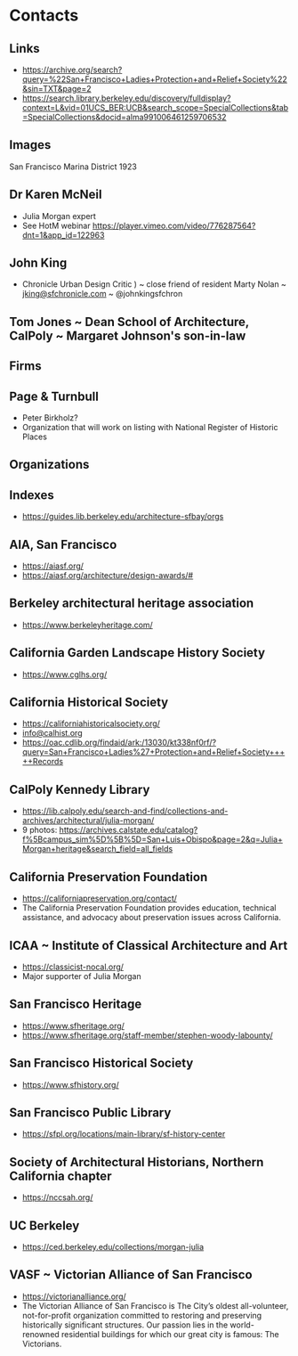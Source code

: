 # Contacts

## Links

* https://archive.org/search?query=%22San+Francisco+Ladies+Protection+and+Relief+Society%22&sin=TXT&page=2
* https://search.library.berkeley.edu/discovery/fulldisplay?context=L&vid=01UCS_BER:UCB&search_scope=SpecialCollections&tab=SpecialCollections&docid=alma991006461259706532

## Images

San Francisco Marina District 1923



## Dr Karen McNeil

* Julia Morgan expert
* See HotM webinar https://player.vimeo.com/video/776287564?dnt=1&app_id=122963

## John King

* Chronicle Urban Design Critic ) ~ close friend of resident Marty Nolan ~ jking@sfchronicle.com ~ @johnkingsfchron

## Tom Jones ~ Dean School of Architecture, CalPoly ~ Margaret Johnson's son-in-law

## Firms

## Page & Turnbull

* Peter Birkholz?
* Organization that will work on listing with National Register of Historic Places


## Organizations

## Indexes

* https://guides.lib.berkeley.edu/architecture-sfbay/orgs


## AIA, San Francisco

* https://aiasf.org/
* https://aiasf.org/architecture/design-awards/#


## Berkeley architectural heritage association

* https://www.berkeleyheritage.com/


## California Garden Landscape History Society

* https://www.cglhs.org/


## California Historical Society

* https://californiahistoricalsociety.org/
* info@calhist.org
* https://oac.cdlib.org/findaid/ark:/13030/kt338nf0rf/?query=San+Francisco+Ladies%27+Protection+and+Relief+Society+++++Records

## CalPoly Kennedy Library

* https://lib.calpoly.edu/search-and-find/collections-and-archives/architectural/julia-morgan/
* 9 photos: https://archives.calstate.edu/catalog?f%5Bcampus_sim%5D%5B%5D=San+Luis+Obispo&page=2&q=Julia+Morgan+heritage&search_field=all_fields


## California Preservation Foundation

* https://californiapreservation.org/contact/
* The California Preservation Foundation provides education, technical assistance, and advocacy about preservation issues across California.


## ICAA ~ Institute of Classical Architecture and Art

* https://classicist-nocal.org/
* Major supporter of Julia Morgan


## San Francisco Heritage

* https://www.sfheritage.org/
* https://www.sfheritage.org/staff-member/stephen-woody-labounty/


## San Francisco Historical Society

* https://www.sfhistory.org/

## San Francisco Public Library

* https://sfpl.org/locations/main-library/sf-history-center


## Society of Architectural Historians, Northern California chapter

* https://nccsah.org/


## UC Berkeley

* https://ced.berkeley.edu/collections/morgan-julia


## VASF ~ Victorian Alliance of San Francisco

* https://victorianalliance.org/
* The Victorian Alliance of San Francisco is The City’s oldest all-volunteer, not-for-profit organization committed to restoring and preserving historically significant structures. Our passion lies in the world-renowned residential buildings for which our great city is famous: The Victorians.
